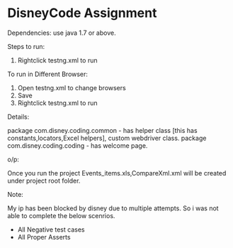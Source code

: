 # DisneyCode Assignment

 Dependencies:
 use java 1.7 or above.
 
 



Steps to run:

1. Rightclick testng.xml to run

To run in Different Browser: 

1. Open testng.xml to change browsers
2. Save
3. Rightclick testng.xml to run


Details:

package com.disney.coding.common -  has helper class [this has constants,locators,Excel helpers], custom webdriver class.
package com.disney.coding.coding - has welcome page.

o/p:

Once you run the project Events_items.xls,CompareXml.xml will be created under project root folder. 


Note:

My ip has been blocked by disney due to multiple attempts. So i was not able to complete the below scenrios. 
 

- All Negative test cases
- All Proper Asserts 


 
